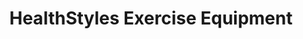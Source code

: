 ---
title: "HealthStyles Exercise Equipment"
url: /fort-collins/healthstyles-exercise-equipment/
shop: shop
---